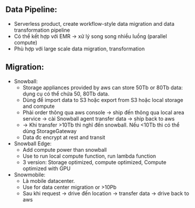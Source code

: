 ## Data Pipeline:
 - Serverless product, create workflow-style data migration and data transformation pipeline
 - Có thể kết hợp với EMR -> xử lý song song nhiều luồng (parallel compute)
 - Phù hợp với large scale data migration, transformation
 
## Migration:
  - Snowball: 
    - Storage appliances provided by aws can store 50Tb or 80Tb data: dụng cụ có thể chứa 50, 80Tb data.
    - Dùng để import data to S3 hoặc export from S3 hoặc local storage and compute
    - Phải order thông qua aws console -> ship đến thông qua local area service -> cài Snowball agent transfer data -> ship 
  back to aws
    - -> Khi transfer >10Tb thì nghĩ đến snowball. Nếu <10Tb thì có thể dùng StorageGateway
    - Data đc encrypt at rest and transit
  - Snowball Edge:
    - Add compute power than snowball
    - Use to run local compute function, run lambda function
    - 3 version: Storage optimized, compute optimized, Compute optimized with GPU
  - Snowmobile:
    - Là mobile datacenter. 
    - Use for data center migration or >10Pb
    - Sau khi request -> drive đến location -> transfer data -> drive back to aws
